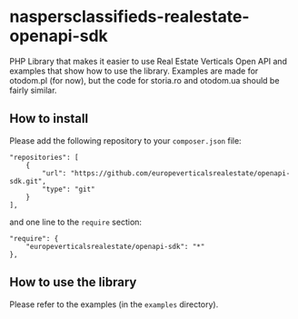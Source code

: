 # naspersclassifieds-realestate-openapi-sdk
PHP Library that makes it easier to use Real Estate Verticals Open API and examples that show how to use the library. Examples are made for otodom.pl (for now), but the code for storia.ro and otodom.ua should be fairly similar.

## How to install

Please add the following repository to your `composer.json` file:

    "repositories": [
        {
            "url": "https://github.com/europeverticalsrealestate/openapi-sdk.git",
            "type": "git"
        }
    ],

and one line to the `require` section:

    "require": {
        "europeverticalsrealestate/openapi-sdk": "*"
    },

## How to use the library
Please refer to the examples (in the `examples` directory).
